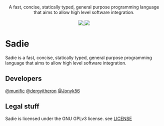 <p align="center">
    <br/>
    A fast, concise, statically typed, general purpose programming language that aims to allow high level software integration.
    <br/>
    <br/>
    <a href="https://discord.gg/HEKQ9yN">
        <img src="https://img.shields.io/discord/731577337686130858?logo=discord">
    </a>
    <a href="https://github.com/sadie-lang/Sadie/actions">
        <img src="https://github.com/sadie-lang/Sadie/workflows/CI/badge.svg?branch=master&event=push">
    </a>
</p>

# Sadie
Sadie is a fast, concise, statically typed, general purpose programming language that aims to allow high level software integration.

## Developers
[@munific](https://github.com/munific)
[@dergyitheron](https://github.com/dergyitheron)
[@Jonyk56](https://github.com/Jonyk56)

## Legal stuff
Sadie is licensed under the GNU GPLv3 license. see [LICENSE](https://github.com/sadie-lang/Sadie/blob/master/LICENSE)

